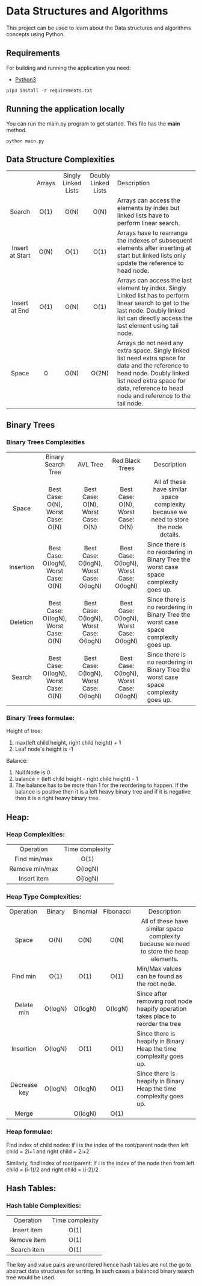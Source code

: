 # Data Structures and Algorithms

This project can be used to learn about the Data structures and algorithms concepts using Python.

## Requirements

For building and running the application you need:

- [Python3](https://www.python.org/downloads/)

```shell
pip3 install -r requirements.txt
```

## Running the application locally

You can run the main.py program to get started. This file has the __main__ method.

```shell
python main.py
```

## Data Structure Complexities

<table>
<tr>
<td></td>
<td style="text-align:center">Arrays</td>
<td style="text-align:center">Singly Linked Lists</td>
<td style="text-align:center">Doubly Linked Lists</td>
<td>Description</td>
</tr>
<tr>
<td style="text-align:center">Search</td>
<td style="text-align:center">O(1)</td>
<td style="text-align:center">O(N)</td>
<td style="text-align:center">O(N)</td>
<td>Arrays can access the elements by index but linked lists have to perform linear search.</td>
</tr>
<tr>
<td style="text-align:center">Insert at Start</td>
<td style="text-align:center">O(N)</td>
<td style="text-align:center">O(1)</td>
<td style="text-align:center">O(1)</td>
<td>Arrays have to rearrange the indexes of subsequent elements after inserting at start but 
linked lists only update the reference to head node.</td>
</tr>
<tr>
<td style="text-align:center">Insert at End</td>
<td style="text-align:center">O(1)</td>
<td style="text-align:center">O(N)</td>
<td style="text-align:center">O(1)</td>
<td>Arrays can access the last element by index. Singly Linked list has to perform linear 
search to get to the last node. Doubly linked list can directly access the last element using 
tail node.</td>
</tr>
<tr>
<td style="text-align:center">Space</td>
<td style="text-align:center">0</td>
<td style="text-align:center">O(N)</td>
<td style="text-align:center">O(2N)</td>
<td>Arrays do not need any extra space. Singly linked list need extra space for data and the 
reference to head node. Doubly linked list need extra space for data, reference to head node and 
reference to the tail node.</td>
</tr>
</table>

## Binary Trees

### Binary Trees Complexities

<table>
<tr>
<td></td>
<td style="text-align:center">Binary Search Tree</td>
<td style="text-align:center">AVL Tree</td>
<td style="text-align:center">Red Black Trees</td>
<td style="text-align:center">Description</td>
</tr>
<tr>
<td style="text-align:center">Space</td>
<td style="text-align:center">Best Case: O(N), Worst Case: O(N)</td>
<td style="text-align:center">Best Case: O(N), Worst Case: O(N)</td>
<td style="text-align:center">Best Case: O(N), Worst Case: O(N)</td>
<td style="text-align:center">All of these have similar space complexity because we need to 
store the node details.</td>
</tr>
<tr>
<td style="text-align:center">Insertion</td>
<td style="text-align:center">Best Case: O(logN), Worst Case: O(N)</td>
<td style="text-align:center">Best Case: O(logN), Worst Case: O(logN)</td>
<td style="text-align:center">Best Case: O(logN), Worst Case: O(logN)</td>
<td>Since there is no reordering in Binary Tree the worst case space complexity goes up.</td>
</tr>
<tr>
<td style="text-align:center">Deletion</td>
<td style="text-align:center">Best Case: O(logN), Worst Case: O(N)</td>
<td style="text-align:center">Best Case: O(logN), Worst Case: O(logN)</td>
<td style="text-align:center">Best Case: O(logN), Worst Case: O(logN)</td>
<td>Since there is no reordering in Binary Tree the worst case space complexity goes up.</td>
</tr>
<tr>
<td style="text-align:center">Search</td>
<td style="text-align:center">Best Case: O(logN), Worst Case: O(N)</td>
<td style="text-align:center">Best Case: O(logN), Worst Case: O(logN)</td>
<td style="text-align:center">Best Case: O(logN), Worst Case: O(logN)</td>
<td>Since there is no reordering in Binary Tree the worst case space complexity goes up.</td>
</tr>
</table>

### Binary Trees formulae:

Height of tree:
1. max(left child height, right child height) + 1
2. Leaf node's height is -1

Balance:
1. Null Node is 0
2. balance = (left child height - right child height) - 1
3. The balance has to be more than 1 for the reordering to happen. If the balance is positive 
   then it is a left heavy binary tree and if it is negative then it is a right heavy binary tree.

## Heap:

### Heap Complexities:

<table>
<tr>
<td style="text-align:center">Operation</td>
<td style="text-align:center">Time complexity</td>
</tr>
<tr>
<td style="text-align:center">Find min/max</td>
<td style="text-align:center">O(1)</td>
</tr>
<tr>
<td style="text-align:center">Remove min/max</td>
<td style="text-align:center">O(logN)</td>
<tr>
<td style="text-align:center">Insert item</td>
<td style="text-align:center">O(logN)</td>
</tr>
</table>


### Heap Type Complexities:

<table>
<tr>
<td>Operation</td>
<td style="text-align:center">Binary</td>
<td style="text-align:center">Binomial</td>
<td style="text-align:center">Fibonacci</td>
<td style="text-align:center">Description</td>
</tr>
<tr>
<td style="text-align:center">Space</td>
<td style="text-align:center">O(N)</td>
<td style="text-align:center">O(N)</td>
<td style="text-align:center">O(N)</td>
<td style="text-align:center">All of these have similar space complexity because we need to 
store the heap elements.</td>
</tr>
<tr>
<td style="text-align:center">Find min</td>
<td style="text-align:center">O(1)</td>
<td style="text-align:center">O(1)</td>
<td style="text-align:center">O(1)</td>
<td>Min/Max values can be found as the root node.</td>
</tr>
<tr>
<td style="text-align:center">Delete min</td>
<td style="text-align:center">O(logN)</td>
<td style="text-align:center">O(logN)</td>
<td style="text-align:center">O(logN)</td>
<td>Since after removing root node heapify operation takes place to reorder the tree</td>
</tr>
<tr>
<td style="text-align:center">Insertion</td>
<td style="text-align:center">O(logN)</td>
<td style="text-align:center">O(1)</td>
<td style="text-align:center">O(1)</td>
<td>Since there is heapify in Binary Heap the time complexity goes up.</td>
</tr>
<tr>
<td style="text-align:center">Decrease key</td>
<td style="text-align:center">O(logN)</td>
<td style="text-align:center">O(logN)</td>
<td style="text-align:center">O(1)</td>
<td>Since there is heapify in Binary Heap the time complexity goes up.</td>
</tr>
<tr>
<td style="text-align:center">Merge</td>
<td style="text-align:center"></td>
<td style="text-align:center">O(logN)</td>
<td style="text-align:center">O(1)</td>
<td></td>
</tr>
</table>

### Heap formulae:

Find index of child nodes:
if i is the index of the root/parent node then left child = 2i+1 and right child = 2i+2

Similarly, find index of root/parent:
If i is the index of the node then from left child = (i-1)/2 and right child = (i-2)/2

## Hash Tables:

### Hash table Complexities:

<table>
<tr>
<td style="text-align:center">Operation</td>
<td style="text-align:center">Time complexity</td>
</tr>
<tr>
<td style="text-align:center">Insert item</td>
<td style="text-align:center">O(1)</td>
</tr>
<tr>
<td style="text-align:center">Remove item</td>
<td style="text-align:center">O(1)</td>
<tr>
<td style="text-align:center">Search item</td>
<td style="text-align:center">O(1)</td>
</tr>
</table>

The key and value pairs are unordered hence hash tables are not the go to abstract data structures 
for sorting. In such cases a balanced binary search tree would be used.